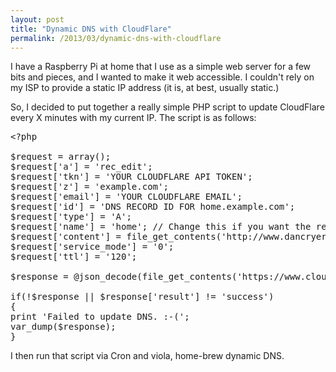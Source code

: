 ```yaml
---
layout: post
title: "Dynamic DNS with CloudFlare"
permalink: /2013/03/dynamic-dns-with-cloudflare
---
```


I have a Raspberry Pi at home that I use as a simple web server for a few bits and pieces, and I wanted to make it web accessible. I couldn't rely on my ISP to provide a static IP address (it is, at best, usually static.)

So, I decided to put together a really simple PHP script to update CloudFlare every X minutes with my current IP. The script is as follows:
<pre>&lt;?php

$request = array();
$request['a'] = 'rec_edit';
$request['tkn'] = 'YOUR CLOUDFLARE API TOKEN';
$request['z'] = 'example.com';
$request['email'] = 'YOUR CLOUDFLARE EMAIL';
$request['id'] = 'DNS RECORD ID FOR home.example.com';
$request['type'] = 'A';
$request['name'] = 'home'; // Change this if you want the record to be something else. 
$request['content'] = file_get_contents('http://www.dancryer.com/ip.php?t='.time());
$request['service_mode'] = '0';
$request['ttl'] = '120';

$response = @json_decode(file_get_contents('https://www.cloudflare.com/api_json.html?' . http_build_query($request)), true);

if(!$response || $response['result'] != 'success')
{
print 'Failed to update DNS. :-(';
var_dump($response);
}</pre>
I then run that script via Cron and viola, home-brew dynamic DNS.
